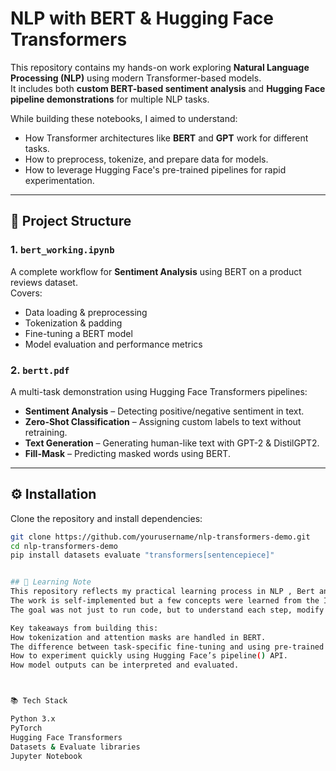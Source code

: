 # NLP with BERT & Hugging Face Transformers

This repository contains my hands-on work exploring **Natural Language Processing (NLP)** using modern Transformer-based models.  
It includes both **custom BERT-based sentiment analysis** and **Hugging Face pipeline demonstrations** for multiple NLP tasks.

While building these notebooks, I aimed to understand:
- How Transformer architectures like **BERT** and **GPT** work for different tasks.
- How to preprocess, tokenize, and prepare data for models.
- How to leverage Hugging Face's pre-trained pipelines for rapid experimentation.

---

## 📂 Project Structure

### 1. `bert_working.ipynb`
A complete workflow for **Sentiment Analysis** using BERT on a product reviews dataset.  
Covers:
- Data loading & preprocessing
- Tokenization & padding
- Fine-tuning a BERT model
- Model evaluation and performance metrics

### 2. `bertt.pdf`
A multi-task demonstration using Hugging Face Transformers pipelines:
- **Sentiment Analysis** – Detecting positive/negative sentiment in text.
- **Zero-Shot Classification** – Assigning custom labels to text without retraining.
- **Text Generation** – Generating human-like text with GPT-2 & DistilGPT2.
- **Fill-Mask** – Predicting masked words using BERT.

---

## ⚙️ Installation

Clone the repository and install dependencies:
```bash
git clone https://github.com/yourusername/nlp-transformers-demo.git
cd nlp-transformers-demo
pip install datasets evaluate "transformers[sentencepiece]"


## 🧠 Learning Note
This repository reflects my practical learning process in NLP , Bert and Generative AI.
The work is self-implemented but a few concepts were learned from the Intellipaat – Generative AI course.
The goal was not just to run code, but to understand each step, modify it, and extend it for my own datasets and experiments.

Key takeaways from building this:
How tokenization and attention masks are handled in BERT.
The difference between task-specific fine-tuning and using pre-trained pipelines.
How to experiment quickly using Hugging Face’s pipeline() API.
How model outputs can be interpreted and evaluated.



📚 Tech Stack

Python 3.x
PyTorch
Hugging Face Transformers
Datasets & Evaluate libraries
Jupyter Notebook



